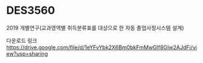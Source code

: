 # DES3560
2019 개별연구(교과영역별 취득분류표를 대상으로 한 자동 졸업사정시스템 설계)

다운로드 링크
https://drive.google.com/file/d/1eYFvYbk2X6Bm0bkFmMwGlf8GIw2AJdFj/view?usp=sharing
